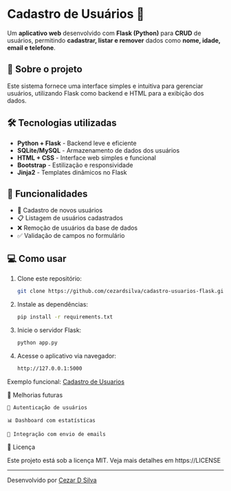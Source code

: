 # Cadastro de Usuários 📝

Um **aplicativo web** desenvolvido com **Flask (Python)** para **CRUD** de usuários, permitindo **cadastrar, listar e remover** dados como **nome, idade, email e telefone**.

## 🚀 Sobre o projeto

Este sistema fornece uma interface simples e intuitiva para gerenciar usuários, utilizando Flask como backend e HTML para a exibição dos dados.

## 🛠 Tecnologias utilizadas

- **Python + Flask** - Backend leve e eficiente
- **SQLite/MySQL** - Armazenamento de dados dos usuários
- **HTML + CSS** - Interface web simples e funcional
- **Bootstrap** - Estilização e responsividade
- **Jinja2** - Templates dinâmicos no Flask

## 📌 Funcionalidades

- 📝 Cadastro de novos usuários
- 📋 Listagem de usuários cadastrados
- ❌ Remoção de usuários da base de dados
- ✅ Validação de campos no formulário

## 💻 Como usar

1. Clone este repositório:
   ```sh
   git clone https://github.com/cezardsilva/cadastro-usuarios-flask.git

2. Instale as dependências:
   ```sh
   pip install -r requirements.txt

3. Inicie o servidor Flask:
   ```sh
   python app.py

4. Acesse o aplicativo via navegador:
   ```sh
   http://127.0.0.1:5000
   
Exemplo funcional:
    [Cadastro de Usuarios](http://cadastro.cdsconsulting.com.br/)



📌 Melhorias futuras

    🔐 Autenticação de usuários

    📊 Dashboard com estatísticas

    📧 Integração com envio de emails

📝 Licença

Este projeto está sob a licença MIT. Veja mais detalhes em https://LICENSE

---
Desenvolvido por [Cezar D Silva](https://github.com/cezardsilva)
